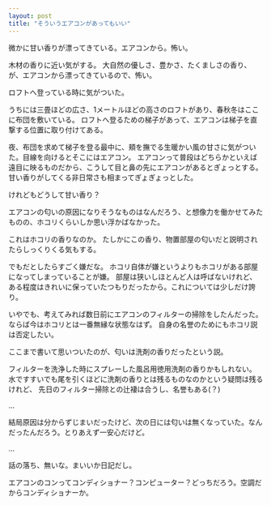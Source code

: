 ```yaml
---
layout: post
title: "そういうエアコンがあってもいい"
---
```


微かに甘い香りが漂ってきている。エアコンから。怖い。

木材の香りに近い気がする。
大自然の優しさ、豊かさ、たくましさの香り、が、エアコンから漂ってきているので、怖い。

ロフトへ登っている時に気がついた。

うちには三畳ほどの広さ、1メートルほどの高さのロフトがあり、春秋冬はここに布団を敷いている。
ロフトへ登るための梯子があって、エアコンは梯子を直撃する位置に取り付けてある。

夜、布団を求めて梯子を登る最中に、頬を撫でる生暖かい風の甘さに気がついた。目線を向けるとそこにはエアコン。
エアコンって普段はどちらかといえば遠目に映るものだから、こうして目と鼻の先にエアコンがあるとぎょっとする。
甘い香りがしてくる非日常さも相まってぎょぎょっとした。

けれどもどうして甘い香り？

エアコンの匂いの原因になりそうなものはなんだろう、と想像力を働かせてみたものの、ホコリくらいしか思い浮かばなかった。

これはホコリの香りなのか。
たしかにこの香り、物置部屋の匂いだと説明されたらしっくりくる気もする。

でもだとしたらすごく嫌だな。
ホコリ自体が嫌というよりもホコリがある部屋になってしまっていることが嫌。
部屋は狭いしほとんど人は呼ばないけれど、ある程度はきれいに保っていたつもりだったから。これについては少しだけ誇り。

いやでも、考えてみれば数日前にエアコンのフィルターの掃除をしたんだった。ならば今はホコリとは一番無縁な状態なはず。
自身の名誉のためにもホコリ説は否定したい。

ここまで書いて思いついたのが、匂いは洗剤の香りだったという説。

フィルターを洗浄した時にスプレーした風呂用徳用洗剤の香りかもしれない。
水ですすいでも尾を引くほどに洗剤の香りとは残るものなのかという疑問は残るけれど、
先日のフィルター掃除との辻褄は合うし、名誉もある(？)

...

結局原因は分からずじまいだったけど、次の日には匂いは無くなっていた。なんだったんだろう。とりあえず一安心だけど。

...

話の落ち、無いな。まいいか日記だし。

エアコンのコンってコンディショナー？コンピューター？どっちだろう。空調だからコンディショナーか。

